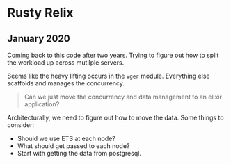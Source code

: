 # Rusty Relix

## January 2020

Coming back to this code after two years. Trying to figure out how to split the workload up across mutilple servers. 

Seems like the heavy lifting occurs in the `vger` module. Everything else scaffolds and manages the concurrency. 

> Can we just move the concurrency and data management to an elixir application? 

Architecturally, we need to figure out how to move the data. Some things to consider:

* Should we use ETS at each node? 
* What should get passed to each node? 
* Start with getting the data from postgresql.

